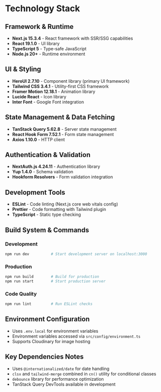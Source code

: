 # Technology Stack

## Framework & Runtime
- **Next.js 15.3.4** - React framework with SSR/SSG capabilities
- **React 19.1.0** - UI library
- **TypeScript 5** - Type-safe JavaScript
- **Node.js 20+** - Runtime environment

## UI & Styling
- **HeroUI 2.7.10** - Component library (primary UI framework)
- **Tailwind CSS 3.4.1** - Utility-first CSS framework
- **Framer Motion 12.18.1** - Animation library
- **Lucide React** - Icon library
- **Inter Font** - Google Font integration

## State Management & Data Fetching
- **TanStack Query 5.62.8** - Server state management
- **React Hook Form 7.52.1** - Form state management
- **Axios 1.10.0** - HTTP client

## Authentication & Validation
- **NextAuth.js 4.24.11** - Authentication library
- **Yup 1.4.0** - Schema validation
- **Hookform Resolvers** - Form validation integration

## Development Tools
- **ESLint** - Code linting (Next.js core web vitals config)
- **Prettier** - Code formatting with Tailwind plugin
- **TypeScript** - Static type checking

## Build System & Commands

### Development
```bash
npm run dev          # Start development server on localhost:3000
```

### Production
```bash
npm run build        # Build for production
npm run start        # Start production server
```

### Code Quality
```bash
npm run lint         # Run ESLint checks
```

## Environment Configuration
- Uses `.env.local` for environment variables
- Environment variables accessed via `src/config/environment.ts`
- Supports Cloudinary for image hosting

## Key Dependencies Notes
- Uses `@internationalized/date` for date handling
- `clsx` and `tailwind-merge` combined in `cn()` utility for conditional classes
- `debounce` library for performance optimization
- TanStack Query DevTools available in development